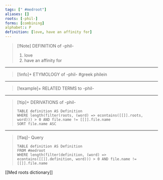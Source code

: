 ```yaml
---
tags: [" #medroot"]
aliases: []
roots: [-phil-]
forms: [combining]
alphabet:: P
definition: [love, have an affinity for]
---
```

>[!Note] DEFINITION of -phil-
>1. love
>2. have an affinity for
_____
>[!info]+ ETYMOLOGY of -phil-
>#greek philein
_____
>[!example]+ RELATED TERMS to -phil-
>
_____
>[!tip]+ DERIVATIONS of -phil-
>```dataview
>TABLE definition AS Definition 
>WHERE length(filter(roots, (word) => econtains([[]].roots, word))) > 0 AND file.name != [[]].file.name
>SORT file.name ASC
>```
_____
>[!faq]- Query
>```dataview
>TABLE definition AS Definition
>FROM #medroot
>WHERE length(filter(definition, (word) => econtains([[]].definition, word))) > 0 AND file.name != [[]].file.name
>```

[[Med roots dictionary]]